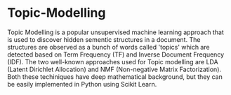 # Topic-Modelling
Topic Modelling is a popular unsupervised machine learning approach that is used to discover hidden sementic structures in a document. 
The structures are observed as a bunch of words called 'topics' which are detected based on Term Frequency (TF) and Inverse Document Frequency (IDF).
The two well-known approaches used for Topic modelling are LDA (Latent Dirichlet Allocation) and NMF (Non-negative Matrix Factorization).
Both these techiniques have deep mathematical background, but they can be easily implemented in Python using Scikit Learn.
